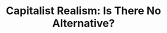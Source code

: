 ---
"\uFEFFauthor_sort": Fisher, Mark
authors: Mark Fisher
comments: ''
cover: "/Users/Raman/Calibre Library/Mark Fisher/Capitalist Realism_ Is There No Alternative_
  (73)/cover.jpg"
formats: mobi
id: '73'
identifiers: ''
isbn: ''
languages: ''
library_name: Calibre Library
pubdate: '0101-01-01T09:00:00+09:00'
publisher: ''
rating: ''
series: ''
series_index: '1.0'
size: '276674'
tags: ''
timestamp: '0101-01-01T09:00:00+09:00'
title: 'Capitalist Realism: Is There No Alternative?'
title_sort: 'Capitalist Realism: Is There No Alternative?'
uuid: acf784cd-a66d-40ca-bbd9-eb15d2a6bb92
"#format": MOBI
layout: book
link: false
---